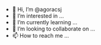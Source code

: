 - 👋 Hi, I’m @agoracsj
- 👀 I’m interested in ...
- 🌱 I’m currently learning ...
- 💞️ I’m looking to collaborate on ...
- 📫 How to reach me ...

<!---
agoracsj/agoracsj is a ✨ special ✨ repository because its `README.md` (this file) appears on your GitHub profile.
You can click the Preview link to take a look at your changes.
--->
